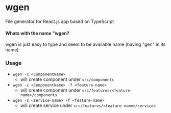 # wgen

File generator for React.js app based on TypeScript

#### Whats with the name "wgen?

wgen is just easy to type and seem to be available name (having "gen" in its name)

### Usage

- `wgen -c <ComponentName>`
  - will create component under `src/components`
- `wgen -c <ComponentName> -f <feature-name>`
  - will create component under `src/features/<feature-name>/components`
- `wgen -s <service-name> -f <feature-name>`
  - will create service under `src/features/<feature-name>/services`
